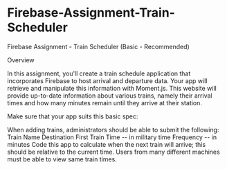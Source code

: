# Firebase-Assignment-Train-Scheduler  
Firebase Assignment - Train Scheduler (Basic - Recommended)
  

Overview

In this assignment, you'll create a train schedule application that incorporates Firebase
 to host arrival and departure data. Your app will retrieve and manipulate this information with Moment.js.
 This website will provide up-to-date information about various trains, namely their arrival times and how many 
minutes remain until they arrive at their station.


Make sure that your app suits this basic spec:


When adding trains, 
administrators should be able to submit the following:
Train Name
Destination 
First Train Time -- in military 
time
Frequency -- in minutes
Code this app to calculate when the next train will arrive; this should be relative
 to the current time.
Users from many different machines must be able to view same train times.

